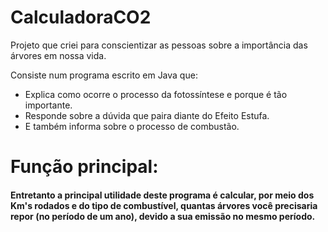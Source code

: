 # CalculadoraCO2
Projeto que criei para conscientizar as pessoas sobre a importância das árvores em nossa vida. 

Consiste num programa escrito em Java que:

*   Explica como ocorre o processo da fotossíntese e porque é tão importante.
*   Responde sobre a dúvida que paira diante do Efeito Estufa.
*   E também informa sobre o processo de combustão.

# Função principal: 

#### Entretanto a principal utilidade deste programa é calcular, por meio dos Km's rodados e do tipo de combustível, quantas árvores você precisaria repor (no período de um ano), devido a sua emissão no mesmo período. 
